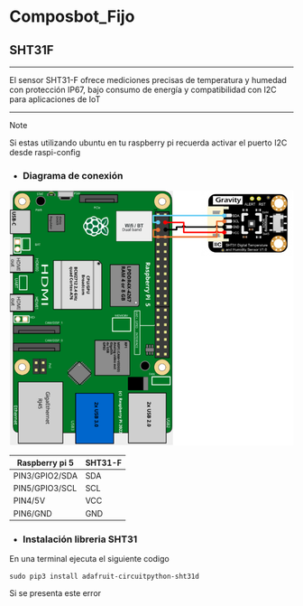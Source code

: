 # Composbot_Fijo
## SHT31F
___
El sensor SHT31-F ofrece mediciones precisas de temperatura y humedad con protección IP67, bajo consumo de energía y compatibilidad con I2C para aplicaciones de IoT
___
>[!NOTE]
> 
> Si estas utilizando ubuntu en tu raspberry pi recuerda activar el puerto I2C desde raspi-config
- ### Diagrama de conexión 
![img.png](img.png)

| Raspberry pi 5  | SHT31-F |
|---|---|
| PIN3/GPIO2/SDA  | SDA  |
| PIN5/GPIO3/SCL  | SCL  |
| PIN4/5V  | VCC  |
| PIN6/GND  | GND  |

- ### Instalación libreria SHT31
En una terminal ejecuta el siguiente codigo
~~~~
sudo pip3 install adafruit-circuitpython-sht31d
~~~~
Si se presenta este error 